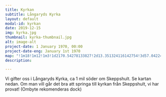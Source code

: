 ```yaml
---
title: Kyrkan
subtitle: Långaryds Kyrka
layout: default
modal-id: kyrkan
date: 2019-12-15
img: kyrka.jpg
thumbnail: kyrka-thumbnail.jpg
alt: image-alt
project-date: 1 January 1970, 00:00
project-date-eng: January 1st 1970
map: "!1m18!1m12!1m3!1d2170.54278133827!2d13.351324116142754!3d57.0422495992727!2m3!1f0!2f0!3f0!3m2!1i1024!2i768!4f13.1!3m3!1m2!1s0x4650f8c2da8ebe9b%3A0xe8739cee7c2708c4!2sL%C3%A5ngaryds%20kyrka!5e0!3m2!1sen!2sse!4v1576403306239!5m2!1sen!2sse"
description:

---
```

Vi gifter oss i Långaryds Kyrka, ca 1 mil söder om Skeppshult.  Se kartan nedan. Om man vill går det bra att springa till kyrkan från Skeppshult, vi har provat! (Ombyte rekomenderas dock)
